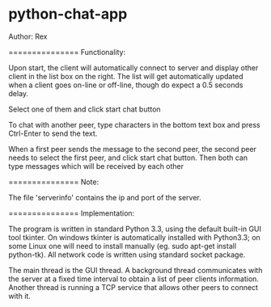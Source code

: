 python-chat-app
===============

Author: Rex

===============
Functionality:

Upon start, the client will automatically connect to server and display other client in the list box
on the right. The list will get automatically updated when a client goes on-line or off-line, though
do expect a 0.5 seconds delay.

Select one of them and click start chat button

To chat with another peer, type characters in the bottom text box and press Ctrl-Enter to send the text.

When a first peer sends the message to the second peer, the second peer needs to select the first peer,
and click start chat button. Then both can type messages which will be received by each other

===============
Note:

The file 'serverinfo' contains the ip and port of the server.

===============
Implementation:

The program is written in standard Python 3.3, using the default built-in GUI tool tkinter. On windows
tkinter is automatically installed with Python3.3; on some Linux one will need to install manually
(eg. sudo apt-get install python-tk). All network code is written using standard socket package.

The main thread is the GUI thread. A background thread communicates with the server at a fixed time interval
to obtain a list of peer clients information. Another thread is running a TCP service that allows other 
peers to connect with it.